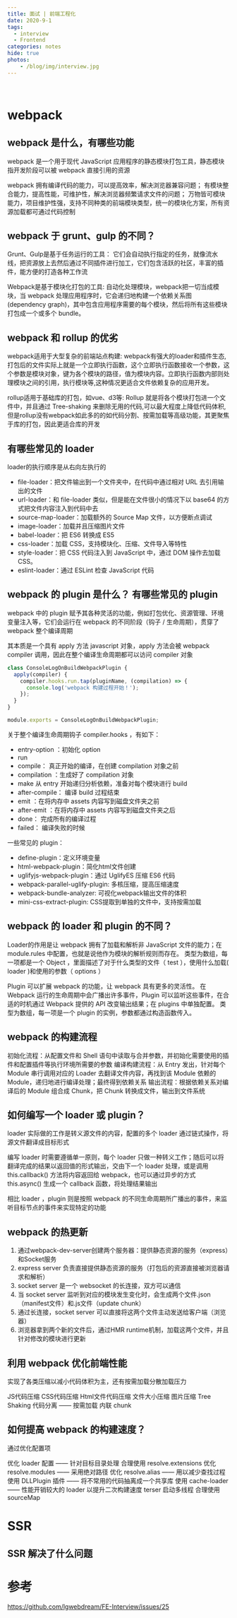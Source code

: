 ```yaml
---
title: 面试 | 前端工程化
date: 2020-9-1
tags: 
  - interview
  - Frontend
categories: notes
hide: true
photos:
    - /blog/img/interview.jpg
---
```



<br>
<!--more-->

# webpack

## webpack 是什么，有哪些功能

webpack 是一个用于现代 JavaScript 应用程序的静态模块打包工具，静态模块指开发阶段可以被 webpack 直接引用的资源

webpack 拥有编译代码的能力，可以提高效率，解决浏览器兼容问题；
有模块整合能力，提高性能，可维护性，解决浏览器频繁请求文件的问题；
万物皆可模块能力，项目维护性强，支持不同种类的前端模块类型，统一的模块化方案，所有资源加载都可通过代码控制

## webpack 于 grunt、gulp 的不同？

Grunt、Gulp是基于任务运⾏的⼯具： 它们会⾃动执⾏指定的任务，就像流⽔线，把资源放上去然后通过不同插件进⾏加⼯，它们包含活跃的社区，丰富的插件，能⽅便的打造各种⼯作流

Webpack是基于模块化打包的⼯具: ⾃动化处理模块，webpack把⼀切当成模块，当 webpack 处理应⽤程序时，它会递归地构建⼀个依赖关系图 (dependency graph)，其中包含应⽤程序需要的每个模块，然后将所有这些模块打包成⼀个或多个 bundle。 

## webpack 和 rollup 的优劣

webpack适⽤于⼤型复杂的前端站点构建: webpack有强⼤的loader和插件⽣态,打包后的⽂件实际上就是⼀个⽴即执⾏函数，这个⽴即执⾏函数接收⼀个参数，这个参数是模块对象，键为各个模块的路径，值为模块内容。⽴即执⾏函数内部则处理模块之间的引⽤，执⾏模块等,这种情况更适合⽂件依赖复杂的应⽤开发。 

rollup适⽤于基础库的打包，如vue、d3等: Rollup 就是将各个模块打包进⼀个⽂件中，并且通过 Tree-shaking 来删除⽆⽤的代码,可以最⼤程度上降低代码体积,但是rollup没有webpack如此多的的如代码分割、按需加载等⾼级功能，其更聚焦于库的打包，因此更适合库的开发

## 有哪些常见的 loader

loader的执行顺序是从右向左执行的

- file-loader：把⽂件输出到⼀个⽂件夹中，在代码中通过相对 URL 去引⽤输出的⽂件 
- url-loader：和 file-loader 类似，但是能在⽂件很⼩的情况下以 base64 的⽅式把⽂件内容注⼊到代码中去 
- source-map-loader：加载额外的 Source Map ⽂件，以⽅便断点调试 
- image-loader：加载并且压缩图⽚⽂件 
- babel-loader：把 ES6 转换成 ES5 
- css-loader：加载 CSS，⽀持模块化、压缩、⽂件导⼊等特性 
- style-loader：把 CSS 代码注⼊到 JavaScript 中，通过 DOM 操作去加载 CSS。 
- eslint-loader：通过 ESLint 检查 JavaScript 代码

## webpack 的 plugin 是什么？ 有哪些常见的 plugin

webpack 中的 plugin 赋予其各种灵活的功能，例如打包优化、资源管理、环境变量注入等，它们会运行在 webpack 的不同阶段（钩子 / 生命周期），贯穿了 webpack 整个编译周期

其本质是一个具有 apply 方法 javascript 对象，apply 方法会被 webpack compiler 调用，因此在整个编译生命周期都可以访问 compiler 对象

```js
class ConsoleLogOnBuildWebpackPlugin {
  apply(compiler) {
    compiler.hooks.run.tap(pluginName, (compilation) => {
      console.log('webpack 构建过程开始！');
    });
  }
}

module.exports = ConsoleLogOnBuildWebpackPlugin;
```

关于整个编译生命周期钩子 compiler.hooks ，有如下：

- entry-option ：初始化 option
- run
- compile： 真正开始的编译，在创建 compilation 对象之前
- compilation ：生成好了 compilation 对象
- make 从 entry 开始递归分析依赖，准备对每个模块进行 build
- after-compile： 编译 build 过程结束
- emit ：在将内存中 assets 内容写到磁盘文件夹之前
- after-emit ：在将内存中 assets 内容写到磁盘文件夹之后
- done： 完成所有的编译过程
- failed： 编译失败的时候

一些常见的 plugin：

- define-plugin：定义环境变量 
- html-webpack-plugin：简化html⽂件创建 
- uglifyjs-webpack-plugin：通过 UglifyES 压缩 ES6 代码 
- webpack-parallel-uglify-plugin: 多核压缩，提⾼压缩速度 
- webpack-bundle-analyzer: 可视化webpack输出⽂件的体积 
- mini-css-extract-plugin: CSS提取到单独的⽂件中，⽀持按需加载 

## webpack 的 loader 和 plugin 的不同？

Loader的作⽤是让 webpack 拥有了加载和解析⾮ JavaScript ⽂件的能⼒；在 module.rules 中配置，也就是说他作为模块的解析规则⽽存在。 类型为数组，每⼀项都是⼀个 Object ，⾥⾯描述了对于什么类型的⽂件（ test ），使⽤什么加载( loader )和使⽤的参数（ options ） 

Plugin 可以扩展 webpack 的功能，让 webpack 具有更多的灵活性。 在 Webpack 运⾏的⽣命周期中会⼴播出许多事件，Plugin 可以监听这些事件，在合适的时机通过 Webpack 提供的 API 改变输出结果；在 plugins 中单独配置。 类型为数组，每⼀项是⼀个 plugin 的实例，参数都通过构造函数传⼊。

## webpack 的构建流程

初始化流程：从配置文件和 Shell 语句中读取与合并参数，并初始化需要使用的插件和配置插件等执行环境所需要的参数
编译构建流程：从 Entry 发出，针对每个 Module 串行调用对应的 Loader 去翻译文件内容，再找到该 Module 依赖的 Module，递归地进行编译处理；最终得到依赖关系
输出流程：根据依赖关系对编译后的 Module 组合成 Chunk，把 Chunk 转换成文件，输出到文件系统

## 如何编写一个 loader 或 plugin？

loader 实际做的工作是转义源文件的内容，配置的多个 loader 通过链式操作，将源文件翻译成目标形式

编写 loader 时需要遵循单一原则，每个 loader 只做一种转义工作；随后可以将翻译完成的结果以返回值的形式输出，交由下一个 loader 处理，或是调用 this.callback() 方法将内容返回给 webpack，也可以通过异步的方式 this.async() 生成一个 callback 函数，将处理结果输出

相比 loader ，plugin 则是按照 webpack 的不同生命周期所广播出的事件，来监听目标节点的事件来实现特定的功能

## webpack 的热更新

1. 通过webpack-dev-server创建两个服务器：提供静态资源的服务（express）和Socket服务
2. express server 负责直接提供静态资源的服务（打包后的资源直接被浏览器请求和解析）
3. socket server 是一个 websocket 的长连接，双方可以通信
4. 当 socket server 监听到对应的模块发生变化时，会生成两个文件.json（manifest文件）和.js文件（update chunk）
5. 通过长连接，socket server 可以直接将这两个文件主动发送给客户端（浏览器）
6. 浏览器拿到两个新的文件后，通过HMR runtime机制，加载这两个文件，并且针对修改的模块进行更新

## 利用 webpack 优化前端性能

实现了各类压缩以减小代码体积为主，还有按需加载分散加载压力

JS代码压缩
CSS代码压缩
Html文件代码压缩
文件大小压缩
图片压缩
Tree Shaking
代码分离 —— 按需加载
内联 chunk

## 如何提高 webpack 的构建速度？

通过优化配置项

优化 loader 配置 —— 针对目标目录处理
合理使用 resolve.extensions
优化 resolve.modules —— 采用绝对路径
优化 resolve.alias —— 用以减少查找过程
使用 DLLPlugin 插件 —— 将不常用的代码抽离成一个共享库
使用 cache-loader —— 性能开销较大的 loader 以提升二次构建速度
terser 启动多线程
合理使用 sourceMap

# SSR

## SSR 解决了什么问题


# 参考

https://github.com/lgwebdream/FE-Interview/issues/25